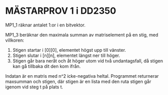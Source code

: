 # MÄSTARPROV 1 i DD2350

MP1_1 räknar antalet 1:or i en bitvektor.

MP1_3 beräknar den maximala summan av matriselement på en stig, med villkoren:
1. Stigen startar i [0][0], elementet högst upp till vänster.
2. Stigen slutar i [n][n], elementet längst ner till höger.
3. Stigen går bara neråt och åt höger utom vid två undantagsfall, då stigen kan gå tillbaka dit den kom ifrån.

Indatan är en matris med n^2 icke-negativa heltal. Programmet returnerar maxsumman och stigen, där stigen är en lista med den ruta stigen går igenom vid steg t på plats t.


